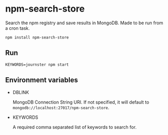 # npm-search-store

Search the npm registry and save results in MongoDB. Made to be run from a cron task.

    npm install npm-search-store
    
## Run

    KEYWORDS=journster npm start
  
## Environment variables

- DBLINK

  MongoDB Connection String URI.
  If not specified, it will default to `mongodb://localhost:27017/npm-search-store`.

- KEYWORDS 

  A required comma separated list of keywords to search for.
